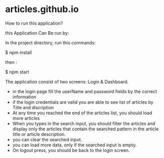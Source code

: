 # articles.github.io
How to run this application?

this Application Can Be run by:

In the project directory, run this commands:

$ npm install

then :

$ npm start

The application consist of two screens: Login & Dashboard.
- in the login page fill the userName and password fields by the correct information 
- if the login credentials are valid you are able to see list of articles by Title and discription
- At any time you reached the end of the articles list, you should load more articles 
- When you types in the search input, you should filter the articles and display only the articles
that contain the searched pattern in the article title or article description.
- you can clear the searched input.
- you can load more data, only if the searched input is empty.
- On logout press, you should be back to the login screen.
